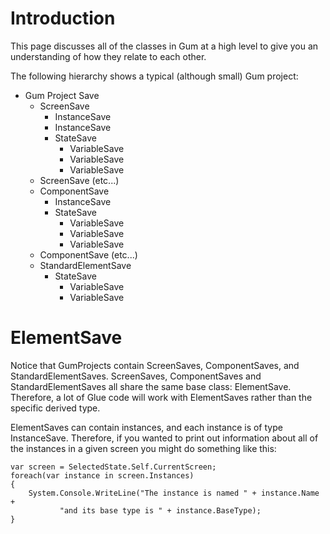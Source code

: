 # Introduction

This page discusses all of the classes in Gum at a high level to give you an understanding of how they relate to each other.

The following hierarchy shows a typical (although small) Gum project:

* Gum Project Save
	* ScreenSave
		* InstanceSave
		* InstanceSave
		* StateSave
			* VariableSave
			* VariableSave
			* VariableSave
	* ScreenSave (etc...)
	* ComponentSave
		* InstanceSave
		* StateSave
			* VariableSave
			* VariableSave
			* VariableSave
	* ComponentSave (etc...)
	* StandardElementSave
		* StateSave
			* VariableSave
			* VariableSave

# ElementSave

Notice that GumProjects contain ScreenSaves, ComponentSaves, and StandardElementSaves.  ScreenSaves, ComponentSaves and StandardElementSaves all share the same base class: ElementSave.  Therefore, a lot of Glue code will work with ElementSaves rather than the specific derived type.

ElementSaves can contain instances, and each instance is of type InstanceSave.  Therefore, if you wanted to print out information about all of the instances in a given screen you might do something like this:

```
var screen = SelectedState.Self.CurrentScreen;
foreach(var instance in screen.Instances)
{
    System.Console.WriteLine("The instance is named " + instance.Name + 
           "and its base type is " + instance.BaseType);
}

```